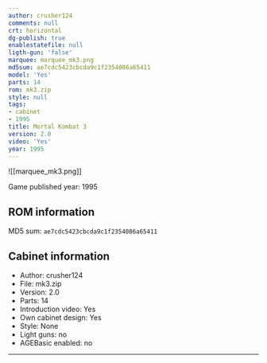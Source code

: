 ```yaml
---
author: crusher124
comments: null
crt: horizontal
dg-publish: true
enablestatefile: null
ligth-gun: 'false'
marquee: marquee_mk3.png
md5sum: ae7cdc5423cbcda9c1f2354086a65411
model: 'Yes'
parts: 14
rom: mk3.zip
style: null
tags:
- cabinet
- 1995
title: Mortal Kombat 3
version: 2.0
video: 'Yes'
year: 1995
---
```


![[marquee_mk3.png]]

Game published year: 1995

## ROM information

MD5 sum: `ae7cdc5423cbcda9c1f2354086a65411` 

## Cabinet information

- Author: crusher124
- File: mk3.zip
- Version: 2.0
- Parts: 14
- Introduction video: Yes
- Own cabinet design: Yes
- Style: None
- Light guns: no
- AGEBasic enabled: no

---
